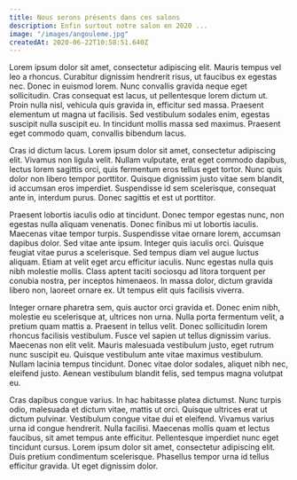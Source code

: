 ```yaml
---
title: Nous serons présents dans ces salons
description: Enfin surtout notre salon en 2020 ...
image: "/images/angouleme.jpg"
createdAt: 2020-06-22T10:58:51.640Z
---
```

Lorem ipsum dolor sit amet, consectetur adipiscing elit. Mauris tempus vel leo a rhoncus. Curabitur dignissim hendrerit risus, ut faucibus ex egestas nec. Donec in euismod lorem. Nunc convallis gravida neque eget sollicitudin. Cras consequat est lacus, ut pellentesque lorem dictum ut. Proin nulla nisl, vehicula quis gravida in, efficitur sed massa. Praesent elementum ut magna ut facilisis. Sed vestibulum sodales enim, egestas suscipit nulla suscipit eu. In tincidunt mollis massa sed maximus. Praesent eget commodo quam, convallis bibendum lacus.

Cras id dictum lacus. Lorem ipsum dolor sit amet, consectetur adipiscing elit. Vivamus non ligula velit. Nullam vulputate, erat eget commodo dapibus, lectus lorem sagittis orci, quis fermentum eros tellus eget tortor. Nunc quis dolor non libero tempor porttitor. Quisque dignissim justo vitae sem blandit, id accumsan eros imperdiet. Suspendisse id sem scelerisque, consequat ante in, interdum purus. Donec sagittis et est ut porttitor.

Praesent lobortis iaculis odio at tincidunt. Donec tempor egestas nunc, non egestas nulla aliquam venenatis. Donec finibus mi ut lobortis iaculis. Maecenas vitae tempor turpis. Suspendisse vitae ornare lorem, accumsan dapibus dolor. Sed vitae ante ipsum. Integer quis iaculis orci. Quisque feugiat vitae purus a scelerisque. Sed tempus diam vel augue luctus aliquam. Etiam at velit eget arcu efficitur iaculis. Nunc egestas nulla quis nibh molestie mollis. Class aptent taciti sociosqu ad litora torquent per conubia nostra, per inceptos himenaeos. In massa dolor, dictum gravida libero non, laoreet ornare ex. Ut tempus elit quis facilisis viverra.

Integer ornare pharetra sem, quis auctor orci gravida et. Donec enim nibh, molestie eu scelerisque at, ultrices non urna. Nulla porta fermentum velit, a pretium quam mattis a. Praesent in tellus velit. Donec sollicitudin lorem rhoncus facilisis vestibulum. Fusce vel sapien ut tellus dignissim varius. Maecenas non elit velit. Mauris malesuada vestibulum justo, eget rutrum nunc suscipit eu. Quisque vestibulum ante vitae maximus vestibulum. Nullam lacinia tempus tincidunt. Donec vitae dolor sodales, aliquet nibh nec, eleifend justo. Aenean vestibulum blandit felis, sed tempus magna volutpat eu.

Cras dapibus congue varius. In hac habitasse platea dictumst. Nunc turpis odio, malesuada et dictum vitae, mattis ut orci. Quisque ultrices erat ut dictum pulvinar. Vestibulum congue vitae dui et eleifend. Vivamus varius urna id congue hendrerit. Nulla facilisi. Maecenas mollis quam et lectus faucibus, sit amet tempus ante efficitur. Pellentesque imperdiet nunc eget tincidunt cursus. Lorem ipsum dolor sit amet, consectetur adipiscing elit. Duis pretium condimentum scelerisque. Phasellus tempor urna id tellus efficitur gravida. Ut eget dignissim dolor.

